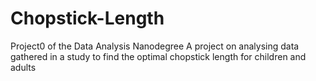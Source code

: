 # Chopstick-Length
Project0 of the Data Analysis Nanodegree
A project on analysing data gathered in a study to find the optimal chopstick length for children and adults
